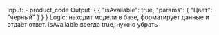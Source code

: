 Input:
	- product_code
Output:
	{
		{
	      "isAvailable": true,
	      "params": {
	        "Цвет": "черный"
	      }
	    }
	}
Logic:
находит модели в базе, форматирует данные и отдаёт ответ. isAvailable всегда true, нужно убрать